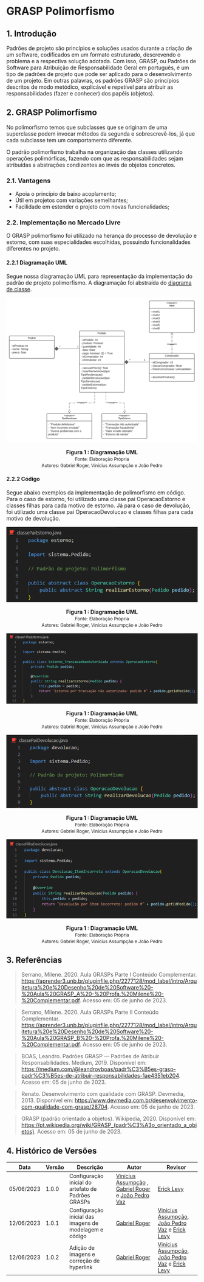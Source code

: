 # GRASP Polimorfismo

## 1. Introdução

Padrões de projeto são princípios e soluções usados durante a criação de um software, codificados em um formato estruturado, descrevendo o problema e a respectiva solução adotada. Com isso, GRASP, ou Padrões de Software para Atribuição de Responsabilidade Geral em português, é um tipo de padrões de projeto que pode ser aplicado para o desenvolvimento de um projeto. Em outras palavras, os padrões GRASP são princípios descritos de modo metódico, explicável e repetível para atribuir as responsabilidades (fazer e conhecer) dos papéis (objetos).


## 2. GRASP Polimorfismo

No polimorfismo temos que subclasses que se originam de uma superclasse podem invocar métodos da segunda e sobrescrevê-los, já que cada subclasse tem um comportamento diferente.

O padrão polimorfismo trabalha na organização das classes utilizando operações polimórficas, fazendo com que as responsabilidades sejam atribuídas a abstrações condizentes ao invés de objetos concretos. 
    
### 2.1. Vantagens
	
- Apoia o princípio de baixo acoplamento;
- Útil em projetos com variações semelhantes;
- Facilidade em estender o projeto com novas funcionalidades;

### 2.2. Implementação no Mercado Livre

O GRASP polimorfismo foi utilizado na herança do processo de devolução e estorno, com suas especialidades escolhidas, possuindo funcionalidades diferentes no projeto.

#### 2.2.1 Diagramação UML

Segue nossa diagramação UML para representação da implementação do padrão de projeto polimorfismo. A diagramação foi abstraída do [diagrama de classe](../../Modelagem/UMLEstaticos/DiagramaDeClasses.md).

![Diagramação UML](../../Assets/GRASP/Diagrama_Polimorfismo.png)

<figcaption align='center'>
    <b>Figura 1 : Diagramação UML</b>
    <br><small>Fonte: Elaboração Própria</small>
    <br><small>Autores: Gabriel Roger, Vinícius Assumpção e João Pedro</small>
</figcaption>

#### 2.2.2 Código

Segue abaixo exemplos da implementação de polimorfismo em código. Para o caso de estorno, foi utilizado uma classe pai OperacaoEstorno e classes filhas para cada motivo de estorno. Já para o caso de devolução, foi utilizado uma classe pai OperacaoDevolucao e classes filhas para cada motivo de devolução.

![Classe pai estorno](../../Assets/GRASP/ClassePaiEstorno.png)

<figcaption align='center'>
    <b>Figura 1 : Diagramação UML</b>
    <br><small>Fonte: Elaboração Própria</small>
    <br><small>Autores: Gabriel Roger, Vinícius Assumpção e João Pedro</small>
</figcaption>

![Exemplo de classe filha estorno](../../Assets/GRASP/ClasseFilhaEstorno.png)

<figcaption align='center'>
    <b>Figura 1 : Diagramação UML</b>
    <br><small>Fonte: Elaboração Própria</small>
    <br><small>Autores: Gabriel Roger, Vinícius Assumpção e João Pedro</small>
</figcaption>

![Classe pai devolução](../../Assets/GRASP/ClassePaiDevolucao.png)

<figcaption align='center'>
    <b>Figura 1 : Diagramação UML</b>
    <br><small>Fonte: Elaboração Própria</small>
    <br><small>Autores: Gabriel Roger, Vinícius Assumpção e João Pedro</small>
</figcaption>

![Exemplo de classe filha devolução](../../Assets/GRASP/ClasseFilhaDevolucao.png)

<figcaption align='center'>
    <b>Figura 1 : Diagramação UML</b>
    <br><small>Fonte: Elaboração Própria</small>
    <br><small>Autores: Gabriel Roger, Vinícius Assumpção e João Pedro</small>
</figcaption>

## 3. Referências

> Serrano, Milene. 2020. Aula GRASPs Parte I Conteúdo Complementar.  https://aprender3.unb.br/pluginfile.php/2277128/mod_label/intro/Arquitetura%20e%20Desenho%20de%20Software%20-%20Aula%20GRASP_A%20-%20Profa.%20Milene%20-%20Complementar.pdf. Acesso em: 05 de junho de 2023.

> Serrano, Milene. 2020. Aula GRASPs Parte II Conteúdo Complementar.  https://aprender3.unb.br/pluginfile.php/2277128/mod_label/intro/Arquitetura%20e%20Desenho%20de%20Software%20-%20Aula%20GRASP_B%20-%20Profa.%20Milene%20-%20Complementar.pdf. Acesso em: 05 de junho de 2023.

> BOAS, Leandro. Padrões GRASP — Padrões de Atribuir Responsabilidades. Medium, 2019. Disponível em: <https://medium.com/@leandrovboas/padr%C3%B5es-grasp-padr%C3%B5es-de-atribuir-responsabilidades-1ae4351eb204>. Acesso em: 05 de junho de 2023.

> Renato. Desenvolvimento com qualidade com GRASP. Devmedia, 2013. Disponível em: <https://www.devmedia.com.br/desenvolvimento-com-qualidade-com-grasp/28704>. Acesso em: 05 de junho de 2023.

> GRASP (padrão orientado a objetos). Wikipedia, 2020. Disponível em: <https://pt.wikipedia.org/wiki/GRASP_(padr%C3%A3o_orientado_a_objetos)>. Acesso em: 05 de junho de 2023.


## 4. Histórico de Versões

|    Data    | Versão |            Descrição           |       Autor     |    Revisor    |
|  --------  |  ----  |            ----------          | --------------- |    -------    |
| 05/06/2023 | 1.0.0 |  Configuração inicial do artefato de Padrões GRASPs | [Vinícius Assumpção](https://github.com/viniman27) , [Gabriel Roger](https://github.com/GabrielRoger07) e [João Pedro Vaz](https://github.com/JoaoPedro0803) | [Erick Levy](https://github.com/Ericklevy) |
| 12/06/2023 | 1.0.1 | Configuração inicial das imagens de modelagem e código | [Gabriel Roger](https://github.com/GabrielRoger07) | [Vinícius Assumpção](https://github.com/viniman27), [João Pedro Vaz](https://github.com/JoaoPedro0803) e [Erick Levy](https://github.com/Ericklevy) |
| 12/06/2023 | 1.0.2 | Adição de imagens e correção de hyperlink | [Gabriel Roger](https://github.com/GabrielRoger07) | [Vinícius Assumpção](https://github.com/viniman27), [João Pedro Vaz](https://github.com/JoaoPedro0803) e [Erick Levy](https://github.com/Ericklevy) |
